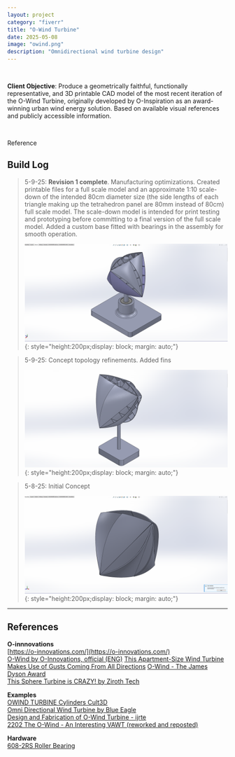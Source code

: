 ```yaml
---
layout: project
category: "fiverr"
title: "O-Wind Turbine"
date: 2025-05-08
image: "owind.png"
description: "Omnidirectional wind turbine design"
---
```


<br>

**Client Objective**: Produce a geometrically faithful, functionally representative, and 3D printable CAD model of the most recent iteration of the O-Wind Turbine, originally developed by O-Inspiration as an award-winning urban wind energy solution. Based on available visual references and publicly accessible information. 

<br>

Reference
<div id="owind"></div>
<script>
  const owind= [
    { src: "/assets/media/owind_media/owindA.png", caption: "", title: "O-wind turbine" },
    { src: "/assets/media/owind_media/owindB.png", caption: "Previous iteration of the design", title: "O-wind turbine" },
  ];
  new Slideshow(owind, 'owind');
</script>

## Build Log 

> 5-9-25: **Revision 1 complete**. Manufacturing optimizations. Created printable files for a full scale model and an approximate 1:10 scale-down of the intended 80cm diameter size (the side lengths of each triangle making up the tetrahedron panel are 80mm instead of 80cm) full scale model. The scale-down model is intended for print testing and prototyping before committing to a final version of the full scale model. Added a custom base fitted with bearings in the assembly for smooth operation.
>
> ![Alt text](/assets/media/owind_media/build-log/concept3_5-9-25.png){: 
style="height:200px;display: block; margin: auto;"}

> 5-9-25: Concept topology refinements. Added fins
>
> ![Alt text](/assets/media/owind_media/build-log/concept2_5-9-25.png){: 
style="height:200px;display: block; margin: auto;"}


> 5-8-25: Initial Concept
>
> ![Alt text](/assets/media/owind_media/build-log/concept1_5-8-25.png){: 
style="height:200px;display: block; margin: auto;"}

---

## References

**O-innnovations**  
[https://o-innovations.com/](https://o-innovations.com/)  
[O-Wind by O-Innovations, official (ENG)](https://www.youtube.com/watch?v=EOEeob8wJ2c)
[This Apartment-Size Wind Turbine Makes Use of Gusts Coming From All Directions](https://www.smithsonianmag.com/innovation/o-wind-turbine-takes-top-dyson-award-180970825/#:~:text=principle%20could%20be%20used%20for,axis%20due%20to%20Bernoulli%E2%80%99s%20principle)
[O-Wind - The James Dyson Award](https://www.jamesdysonaward.org/en-US/2018/project/o-wind-turbine)  
[This Sphere Turbine is CRAZY! by Ziroth Tech](https://www.youtube.com/shorts/Vhng5EkwtDA)

**Examples**  
[OWIND TURBINE Cylinders Cult3D](https://cults3d.com/en/3d-model/tool/owind-turbine-cilindros)  
[Omni Directional Wind Turbine by Blue Eagle](https://grabcad.com/library/omni-directional-wind-turbine-1)  
[Design and Fabrication of O-Wind Turbine - ijrte](https://www.ijrte.org/wp-content/uploads/papers/v8i1/A3375058119.pdf)  
[2202 The O-Wind - An Interesting VAWT (reworked and reposted)](https://www.youtube.com/watch?v=UTHbfK_MBwo)

**Hardware**  
[608-2RS Roller Bearing](https://www.mcmaster.com/products/bearings/ball-bearings-1~/)  